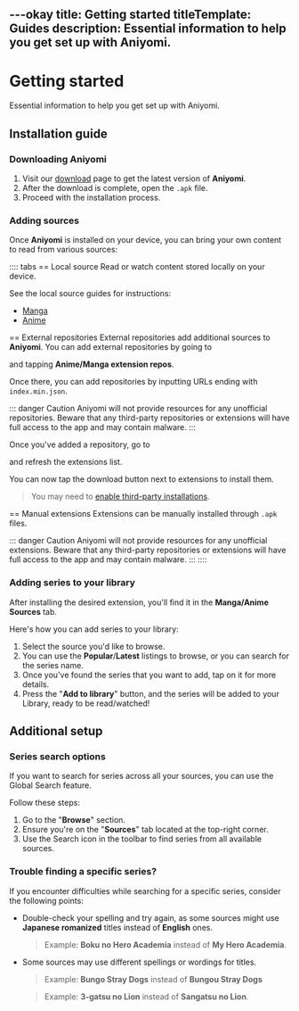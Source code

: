 ---okay
title: Getting started
titleTemplate: Guides
description: Essential information to help you get set up with Aniyomi.
---

<script setup lang="ts">
import { data as release } from "@theme/data/release.data"
</script>

# Getting started

Essential information to help you get set up with Aniyomi.

## Installation guide

### Downloading Aniyomi

1. Visit our [download](/download/) page to get the latest version of **Aniyomi**.
2. After the download is complete, open the `.apk` file.
3. Proceed with the installation process.

### Adding sources

Once **Aniyomi** is installed on your device, you can bring your own content to read from various sources:

:::: tabs
== Local source
Read or watch content stored locally on your device.

See the local source guides for instructions:
- [Manga](/docs/guides/local-manga-source/)
- [Anime](/docs/guides/local-anime-source/)

== External repositories
External repositories add additional sources to **Aniyomi**. You can add external repositories by going to <nav to="browse"> and tapping **Anime/Manga extension repos**.

Once there, you can add repositories by inputting URLs ending with `index.min.json`.

::: danger Caution
Aniyomi will not provide resources for any unofficial repositories. Beware that any third-party repositories or extensions will have full access to the app and may contain malware.
:::

Once you've added a repository, go to <nav to="extensions"> and refresh the extensions list.

You can now tap the download button next to extensions to install them.

> You may need to [enable third-party installations](/docs/faq/browse/extensions#enabling-third-party-installations).

== Manual extensions
Extensions can be manually installed through `.apk` files.

::: danger Caution
Aniyomi will not provide resources for any unofficial extensions. Beware that any third-party repositories or extensions will have full access to the app and may contain malware.
:::
::::

### Adding series to your library

After installing the desired extension, you'll find it in the **Manga/Anime Sources** tab.

Here's how you can add series to your library:

1. Select the source you'd like to browse.
2. You can use the **Popular**/**Latest** listings to browse, or you can search for the series name.
3. Once you've found the series that you want to add, tap on it for more details.
4. Press the "**Add to library**" button, and the series will be added to your Library, ready to be read/watched!

## Additional setup

### Series search options

If you want to search for series across all your sources, you can use the Global Search feature.

Follow these steps:

1. Go to the "**Browse**" section.
2. Ensure you're on the "**Sources**" tab located at the top-right corner.
3. Use the Search icon in the toolbar to find series from all available sources.

### Trouble finding a specific series?

If you encounter difficulties while searching for a specific series, consider the following points:

<!-- markdownlint-disable MD004 -->
* Double-check your spelling and try again, as some sources might use **Japanese romanized** titles instead of **English** ones.
  > Example: **Boku no Hero Academia** instead of **My Hero Academia**.

* Some sources may use different spellings or wordings for titles.
  > Example: **Bungo Stray Dogs** instead of **Bungou Stray Dogs**

  > Example: **3-gatsu no Lion** instead of **Sangatsu no Lion**.
<!-- markdownlint-enable MD004 -->
